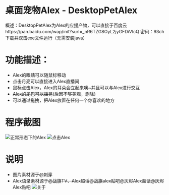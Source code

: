# 桌面宠物Alex - DesktopPetAlex
概述：DesktopPetAlex为Alex的应援产物，可以直接于百度云https://pan.baidu.com/wap/init?surl=_nR6TZG8OyL2jyGFDiVIcQ 密码：93ch下载并双击exe文件运行（无需安装java）
# 功能描述：
* Alex的眼睛可以随鼠标移动
* 点击月亮可以直接进入Alex直播间
* 鼠标点击Alex，Alex的耳朵会立起来噢~并且可以与Alex进行交互
* <del>Alex的尾巴可以摇晃</del>(后因不够美观，删除)
* 可以通过拖拽，把Alex放置在任何一个你喜欢的地方
# 程序截图
![正常形态下的Alex](https://github.com/qiu-star/pic/blob/master/alex/alex%E6%AD%A3%E5%B8%B8.jpg?raw=true)
![点击Alex](https://github.com/qiu-star/pic/blob/master/alex/alex%E7%82%B9%E5%87%BB.jpg?raw=true)
# 说明
* 图片素材源于@刺穿
* Alex语录素材源于<del>@战旗TV、Alex超话@战旗alex贴吧</del>@灰烬Alex超话@灰烬Alex贴吧
![关于](https://github.com/qiu-star/pic/blob/master/alex/alex%E5%85%B3%E4%BA%8E.jpg?raw=true)
